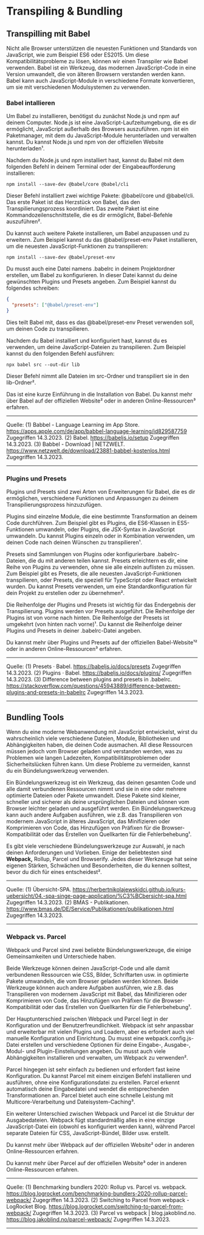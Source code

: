 # Transpiling & Bundling

## Transpilling mit Babel

Nicht alle Browser unterstützen die neuesten Funktionen und Standards von JavaScript, wie zum Beispiel ES6 oder ES2015. Um diese Kompatibilitätsprobleme zu lösen, können wir einen Transpiler wie Babel verwenden. Babel ist ein Werkzeug, das modernen JavaScript-Code in eine Version umwandelt, die von älteren Browsern verstanden werden kann. Babel kann auch JavaScript-Module in verschiedene Formate konvertieren, um sie mit verschiedenen Modulsystemen zu verwenden.

### Babel intallieren

Um Babel zu installieren, benötigst du zunächst Node.js und npm auf deinem Computer. Node.js ist eine JavaScript-Laufzeitumgebung, die es dir ermöglicht, JavaScript außerhalb des Browsers auszuführen. npm ist ein Paketmanager, mit dem du JavaScript-Module herunterladen und verwalten kannst. Du kannst Node.js und npm von der offiziellen Website herunterladen¹.

Nachdem du Node.js und npm installiert hast, kannst du Babel mit dem folgenden Befehl in deinem Terminal oder der Eingabeaufforderung installieren:

`npm install --save-dev @babel/core @babel/cli`

Dieser Befehl installiert zwei wichtige Pakete: @babel/core und @babel/cli. Das erste Paket ist das Herzstück von Babel, das den Transpilierungsprozess koordiniert. Das zweite Paket ist eine Kommandozeilenschnittstelle, die es dir ermöglicht, Babel-Befehle auszuführen².

Du kannst auch weitere Pakete installieren, um Babel anzupassen und zu erweitern. Zum Beispiel kannst du das @babel/preset-env Paket installieren, um die neuesten JavaScript-Funktionen zu transpilieren:

`npm install --save-dev @babel/preset-env`

Du musst auch eine Datei namens .babelrc in deinem Projektordner erstellen, um Babel zu konfigurieren. In dieser Datei kannst du deine gewünschten Plugins und Presets angeben. Zum Beispiel kannst du folgendes schreiben:

```json
{
  "presets": ["@babel/preset-env"]
}
```

Dies teilt Babel mit, dass es das @babel/preset-env Preset verwenden soll, um deinen Code zu transpilieren.

Nachdem du Babel installiert und konfiguriert hast, kannst du es verwenden, um deine JavaScript-Dateien zu transpilieren. Zum Beispiel kannst du den folgenden Befehl ausführen:

`npx babel src --out-dir lib`

Dieser Befehl nimmt alle Dateien im src-Ordner und transpiliert sie in den lib-Ordner².

Das ist eine kurze Einführung in die Installation von Babel. Du kannst mehr über Babel auf der offiziellen Website² oder in anderen Online-Ressourcen³ erfahren.

---
Quelle: 
(1) ‎Babbel - Language Learning im App Store. https://apps.apple.com/de/app/babbel-language-learning/id829587759 Zugegriffen 14.3.2023.
(2) Babel. https://babeljs.io/setup Zugegriffen 14.3.2023.
(3) Babbel - Download | NETZWELT. https://www.netzwelt.de/download/23881-babbel-kostenlos.html Zugegriffen 14.3.2023.

---

### Plugins und Presets

Plugins und Presets sind zwei Arten von Erweiterungen für Babel, die es dir ermöglichen, verschiedene Funktionen und Anpassungen zu deinem Transpilierungsprozess hinzuzufügen.

Plugins sind einzelne Module, die eine bestimmte Transformation an deinem Code durchführen. Zum Beispiel gibt es Plugins, die ES6-Klassen in ES5-Funktionen umwandeln, oder Plugins, die JSX-Syntax in JavaScript umwandeln. Du kannst Plugins einzeln oder in Kombination verwenden, um deinen Code nach deinen Wünschen zu transpilieren¹.

Presets sind Sammlungen von Plugins oder konfigurierbare .babelrc-Dateien, die du mit anderen teilen kannst. Presets erleichtern es dir, eine Reihe von Plugins zu verwenden, ohne sie alle einzeln auflisten zu müssen. Zum Beispiel gibt es Presets, die alle neuesten JavaScript-Funktionen transpilieren, oder Presets, die speziell für TypeScript oder React entwickelt wurden. Du kannst Presets verwenden, um eine Standardkonfiguration für dein Projekt zu erstellen oder zu übernehmen².

Die Reihenfolge der Plugins und Presets ist wichtig für das Endergebnis der Transpilierung. Plugins werden vor Presets ausgeführt. Die Reihenfolge der Plugins ist von vorne nach hinten. Die Reihenfolge der Presets ist umgekehrt (von hinten nach vorne)¹. Du kannst die Reihenfolge deiner Plugins und Presets in deiner .babelrc-Datei angeben.

Du kannst mehr über Plugins und Presets auf der offiziellen Babel-Website¹² oder in anderen Online-Ressourcen³ erfahren.

---
Quelle: 
(1) Presets · Babel. https://babeljs.io/docs/presets Zugegriffen 14.3.2023.
(2) Plugins · Babel. https://babeljs.io/docs/plugins/ Zugegriffen 14.3.2023.
(3) Difference between plugins and presets in .babelrc. https://stackoverflow.com/questions/45943889/difference-between-plugins-and-presets-in-babelrc Zugegriffen 14.3.2023.

---

## Bundling Tools

Wenn du eine moderne Webanwendung mit JavaScript entwickelst, wirst du wahrscheinlich viele verschiedene Dateien, Module, Bibliotheken und Abhängigkeiten haben, die deinen Code ausmachen. All diese Ressourcen müssen jedoch vom Browser geladen und verstanden werden, was zu Problemen wie langen Ladezeiten, Kompatibilitätsproblemen oder Sicherheitslücken führen kann. Um diese Probleme zu vermeiden, kannst du ein Bündelungswerkzeug verwenden.

Ein Bündelungswerkzeug ist ein Werkzeug, das deinen gesamten Code und alle damit verbundenen Ressourcen nimmt und sie in eine oder mehrere optimierte Dateien oder Pakete umwandelt. Diese Pakete sind kleiner, schneller und sicherer als deine ursprünglichen Dateien und können vom Browser leichter geladen und ausgeführt werden. Ein Bündelungswerkzeug kann auch andere Aufgaben ausführen, wie z.B. das Transpilieren von modernem JavaScript in älteres JavaScript, das Minifizieren oder Komprimieren von Code, das Hinzufügen von Präfixen für die Browser-Kompatibilität oder das Erstellen von Quellkarten für die Fehlerbehebung¹.

Es gibt viele verschiedene Bündelungswerkzeuge zur Auswahl, je nach deinen Anforderungen und Vorlieben. Einige der beliebtesten sind **Webpack,** Rollup, Parcel und Browserify. Jedes dieser Werkzeuge hat seine eigenen Stärken, Schwächen und Besonderheiten, die du kennen solltest, bevor du dich für eines entscheidest².


---
Quelle:
(1) Übersicht-SPA. https://herbertnikolajewskidci.github.io/kurs-uebersicht/04.-spa-singe-page-application/%C3%BCbersicht-spa.html Zugegriffen 14.3.2023.
(2) BMAS - Publikationen. https://www.bmas.de/DE/Service/Publikationen/publikationen.html Zugegriffen 14.3.2023.

---

### Webpack vs. Parcel

Webpack und Parcel sind zwei beliebte Bündelungswerkzeuge, die einige Gemeinsamkeiten und Unterschiede haben.

Beide Werkzeuge können deinen JavaScript-Code und alle damit verbundenen Ressourcen wie CSS, Bilder, Schriftarten usw. in optimierte Pakete umwandeln, die vom Browser geladen werden können. Beide Werkzeuge können auch andere Aufgaben ausführen, wie z.B. das Transpilieren von modernem JavaScript mit Babel, das Minifizieren oder Komprimieren von Code, das Hinzufügen von Präfixen für die Browser-Kompatibilität oder das Erstellen von Quellkarten für die Fehlerbehebung¹.

Der Hauptunterschied zwischen Webpack und Parcel liegt in der Konfiguration und der Benutzerfreundlichkeit. Webpack ist sehr anpassbar und erweiterbar mit vielen Plugins und Loadern, aber es erfordert auch viel manuelle Konfiguration und Einrichtung. Du musst eine webpack.config.js-Datei erstellen und verschiedene Optionen für deine Eingabe-, Ausgabe-, Modul- und Plugin-Einstellungen angeben. Du musst auch viele Abhängigkeiten installieren und verwalten, um Webpack zu verwenden².

Parcel hingegen ist sehr einfach zu bedienen und erfordert fast keine Konfiguration. Du kannst Parcel mit einem einzigen Befehl installieren und ausführen, ohne eine Konfigurationsdatei zu erstellen. Parcel erkennt automatisch deine Eingabedatei und wendet die entsprechenden Transformationen an. Parcel bietet auch eine schnelle Leistung mit Multicore-Verarbeitung und Dateisystem-Caching³.

Ein weiterer Unterschied zwischen Webpack und Parcel ist die Struktur der Ausgabedateien. Webpack fügt standardmäßig alles in eine einzige JavaScript-Datei ein (obwohl es konfiguriert werden kann), während Parcel separate Dateien für CSS, JavaScript-Bündel, Bilder usw. erstellt.

Du kannst mehr über Webpack auf der offiziellen Website² oder in anderen Online-Ressourcen erfahren.

Du kannst mehr über Parcel auf der offiziellen Website³ oder in anderen Online-Ressourcen erfahren.

---
Quelle: 
(1) Benchmarking bundlers 2020: Rollup vs. Parcel vs. webpack. https://blog.logrocket.com/benchmarking-bundlers-2020-rollup-parcel-webpack/ Zugegriffen 14.3.2023.
(2) Switching to Parcel from webpack - LogRocket Blog. https://blog.logrocket.com/switching-to-parcel-from-webpack/ Zugegriffen 14.3.2023.
(3) Parcel vs webpack | blog.jakoblind.no. https://blog.jakoblind.no/parcel-webpack/ Zugegriffen 14.3.2023.

---